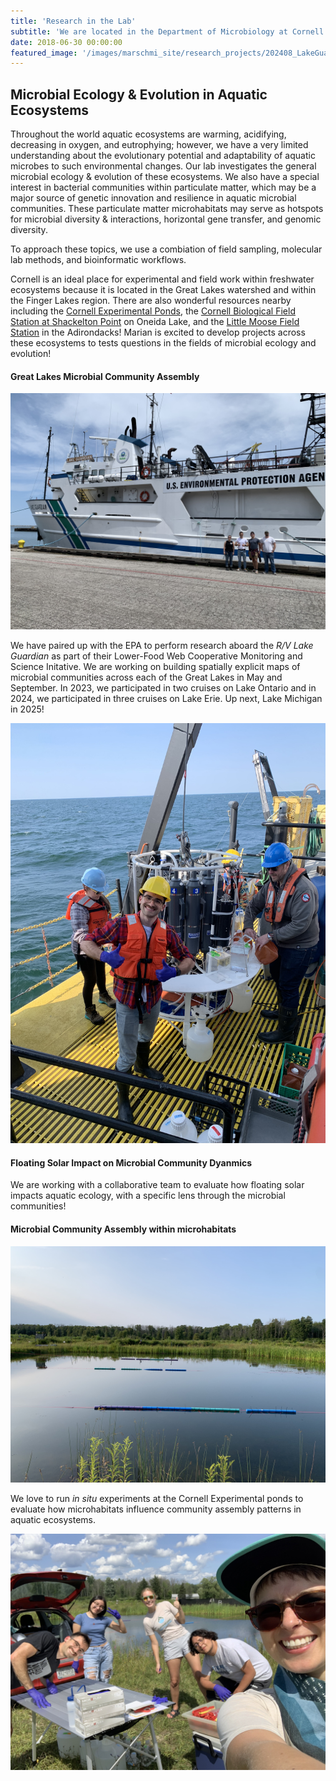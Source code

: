 ```yaml
---
title: 'Research in the Lab'
subtitle: 'We are located in the Department of Microbiology at Cornell University. We study how aquatic environments influence the ecology of bacterial communities and the evolution of bacterial populations, predominantly in estuaries and freshwater lakes. Our work typically includes field, lab, and computational components.'
date: 2018-06-30 00:00:00
featured_image: '/images/marschmi_site/research_projects/202408_LakeGuardian.jpeg'
---
```




## Microbial Ecology & Evolution in Aquatic Ecosystems 

Throughout the world aquatic ecosystems are warming, acidifying, decreasing in oxygen, and eutrophying; however, we have a very limited understanding about the evolutionary potential and adaptability of aquatic microbes to such environmental changes. Our lab investigates the general microbial ecology & evolution of these ecosystems. We also have a special interest in bacterial communities within particulate matter, which may be a major source of genetic innovation and resilience in aquatic microbial communities. These particulate matter microhabitats may serve as hotspots for microbial diversity & interactions, horizontal gene transfer, and genomic diversity. 

To approach these topics, we use a combiation of field sampling, molecular lab methods, and bioinformatic workflows. 

Cornell is an ideal place for experimental and field work within freshwater ecosystems because it is located in the Great Lakes watershed and within the Finger Lakes region. There are also wonderful resources nearby including the <a href="https://ecologyandevolution.cornell.edu/content/cornell-experimental-ponds-facility">Cornell Experimental Ponds</a>, the <a href="https://cbfs.dnr.cornell.edu/">Cornell Biological Field Station at Shackelton Point</a> on Oneida Lake, and the <a href="http://www2.dnr.cornell.edu/cek7/Field%20Station.html">Little Moose Field Station</a> in the Adirondacks! Marian is excited to develop projects across these ecosystems to tests questions in the fields of microbial ecology and evolution!


#### Great Lakes Microbial Community Assembly


![](/images/marschmi_site/research_projects/202405_LakeGuardian.jpeg)

We have paired up with the EPA to perform research aboard the *R/V Lake Guardian* as part of their Lower-Food Web Cooperative Monitoring and Science Initative. We are working on building spatially explicit maps of microbial communities across each of the Great Lakes in May and September. In 2023, we participated in two cruises on Lake Ontario and in 2024, we participated in three cruises on Lake Erie. Up next, Lake Michigan in 2025! 

![](/images/marschmi_site/research_projects/202305_GusRosette.jpeg)



#### Floating Solar Impact on Microbial Community Dyanmics

We are working with a collaborative team to evaluate how floating solar impacts aquatic ecology, with a specific lens through the microbial communities!


#### Microbial Community Assembly within microhabitats

![](/images/marschmi_site/research_projects/pond_experiment.jpeg)

We love to run *in situ* experiments at the Cornell Experimental ponds to evaluate how microhabitats influence community assembly patterns in aquatic ecosystems. 



![](/images/marschmi_site/research_projects/lab_ponds.jpeg)

